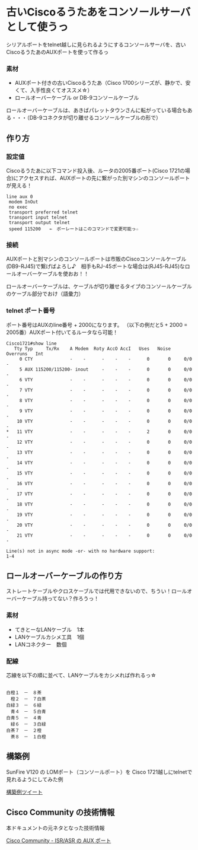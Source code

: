 # 古いCiscoるうたあをコンソールサーバとして使うっ
シリアルポートをtelnet越しに見られるようにするコンソールサーバを、古いCiscoるうたあのAUXポートを使って作るっ

### 素材
* AUXポート付きの古いCiscoるうたあ（Cisco 1700シリーズが、静かで、安くて、入手性良くてオススメ☆）
* ロールオーバーケーブル or DB-9コンソールケーブル

ロールオーバーケーブルは、あきばパレットタウンさんに転がっている場合もある・・・（DB-9コネクタが切り離せるコンソールケーブルの形で）

## 作り方
### 設定値
Ciscoるうたあに以下コマンド投入後、ルータの2005番ポート(Cisco 1721の場合)にアクセスすれば、AUXポートの先に繋がった別マシンのコンソールポートが見える！

```
line aux 0
 modem InOut
 no exec
 transport preferred telnet
 transport input telnet
 transport output telnet
 speed 115200　　←　ボーレートはこのコマンドで変更可能っ☆
```

### 接続
AUXポートと別マシンのコンソールポートは市販のCiscoコンソールケーブル(DB9-RJ45)で繋げばよろし♪　相手もRJ-45ポートな場合は(RJ45-RJ45)なロールオーバーケーブルを使おお！！

ロールオーバーケーブルは、ケーブルが切り離せるタイプのコンソールケーブルのケーブル部分でおけ（語彙力）

### telnet ポート番号
ポート番号はAUXのline番号 + 2000になります。
（以下の例だと5 + 2000 = 2005番）AUXポート付いてるルータなら可能！

```
Cisco1721#show line
   Tty Typ     Tx/Rx    A Modem  Roty AccO AccI   Uses   Noise  Overruns   Int
     0 CTY              -    -      -    -    -      0       0     0/0       -
     5 AUX 115200/115200- inout     -    -    -      0       0     0/0       -
     6 VTY              -    -      -    -    -      0       0     0/0       -
     7 VTY              -    -      -    -    -      0       0     0/0       -
     8 VTY              -    -      -    -    -      0       0     0/0       -
     9 VTY              -    -      -    -    -      0       0     0/0       -
    10 VTY              -    -      -    -    -      0       0     0/0       -
*   11 VTY              -    -      -    -    -      2       0     0/0       -
    12 VTY              -    -      -    -    -      0       0     0/0       -
    13 VTY              -    -      -    -    -      0       0     0/0       -
    14 VTY              -    -      -    -    -      0       0     0/0       -
    15 VTY              -    -      -    -    -      0       0     0/0       -
    16 VTY              -    -      -    -    -      0       0     0/0       -
    17 VTY              -    -      -    -    -      0       0     0/0       -
    18 VTY              -    -      -    -    -      0       0     0/0       -
    19 VTY              -    -      -    -    -      0       0     0/0       -
    20 VTY              -    -      -    -    -      0       0     0/0       -
    21 VTY              -    -      -    -    -      0       0     0/0       -

Line(s) not in async mode -or- with no hardware support:
1-4
```
## ロールオーバーケーブルの作り方
ストレートケーブルやクロスケーブルでは代用できないので、ちうい！ロールオーバーケーブル持ってない？作ろうっ！

### 素材
* てきとーなLANケーブル　1本
* LANケーブルカシメ工具　1個
* LANコネクター　数個

### 配線

芯線を以下の順に並べて、LANケーブルをカシメれば作れるっ☆
```

白橙１　－　８茶
　橙２　－　７白茶
白緑３　－　６緑
　青４　－　５白青
白青５　－　４青
　緑６　－　３白緑
白茶７　－　２橙
　茶８　－　１白橙
```

## 構築例
SunFire V120 の LOMポート（コンソールポート）を Cisco 1721越しにtelnetで見れるようにしてみた例

[構築例ツイート](https://x.com/IchikawaYukko/status/1616826591153356808) 

## Cisco Community の技術情報
本ドキュメントの元ネタとなった技術情報

[Cisco Community - ISR/ASR の AUX ポート](https://community.cisco.com/t5/tkb-%E3%83%8D%E3%83%83%E3%83%88%E3%83%AF%E3%83%BC%E3%82%AF%E3%82%A4%E3%83%B3%E3%83%95%E3%83%A9-%E3%83%89%E3%82%AD%E3%83%A5%E3%83%A1%E3%83%B3%E3%83%88/isr-asr-%E3%81%AE-aux-%E3%83%9D%E3%83%BC%E3%83%88/ta-p/3161732)